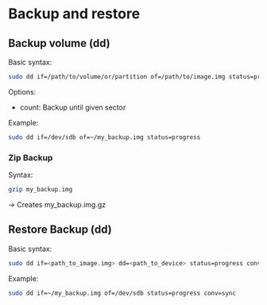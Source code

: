 # Backup and restore

## Backup volume (dd)

Basic syntax:
```bash
sudo dd if=/path/to/volume/or/partition of=/path/to/image.img status=progress
```

Options:
- count: Backup until given sector

Example:
```bash
sudo dd if=/dev/sdb of=~/my_backup.img status=progress
```

### Zip Backup

Syntax:
```bash
gzip my_backup.img
```

-> Creates my_backup.img.gz

## Restore Backup (dd)

Basic syntax:
```bash
sudo dd if=<path_to_image.img> dd=<path_to_device> status=progress conv=sync
```

Example:
```bash
sudo dd if=~/my_backup.img of=/dev/sdb status=progress conv=sync
```
